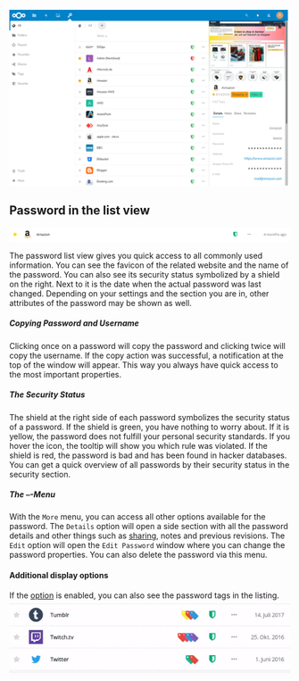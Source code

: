![The main section with password details visible](_files/password-details.png)

## Password in the list view
![A single password as displayed in the list view](_files/password-single.png)

The password list view gives you quick access to all commonly used information.
You can see the favicon of the related website and the name of the password.
You can also see its security status symbolized by a shield on the right.
Next to it is the date when the actual password was last changed.
Depending on your settings and the section you are in, other attributes of the password may be shown as well.

##### Copying Password and Username
Clicking once on a password will copy the password and clicking twice will copy the username.
If the copy action was successful, a notification at the top of the window will appear.
This way you always have quick access to the most important properties.

##### The Security Status
The shield at the right side of each password symbolizes the security status of a password.
If the shield is green, you have nothing to worry about.
If it is yellow, the password does not fulfill your personal security standards.
If you hover the icon, the tooltip will show you which rule was violated.
If the shield is red, the password is bad and has been found in hacker databases.
You can get a quick overview of all passwords by their security status in the security section.

##### The `⋯`-Menu
With the `More` menu, you can access all other options available for the password.
The `Details` option will open a side section with all the password details and other things such as [sharing](./Passwords/Sharing-Passwords), notes and previous revisions.
The `Edit` option will open the `Edit Password` window where you can change the password properties.
You can also delete the password via this menu.

#### Additional display options
If the [option](./Settings#show-tags-in-the-list-view) is enabled, you can also see the password tags in the listing.
![A password with tags in the list view](_files/tags-hover.gif)